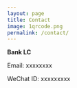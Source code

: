 ```yaml
---
layout: page
title: Contact
image: 1qrcode.png
permalink: /contact/
---
```


**Bank LC**

Email: xxxxxxxx

WeChat ID: xxxxxxxxx

